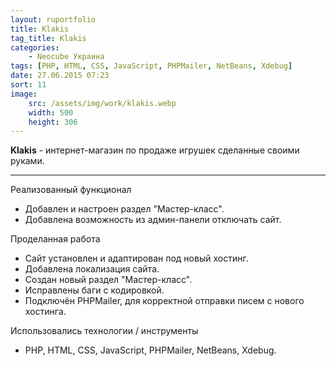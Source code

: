 ```yaml
---
layout: ruportfolio
title: Klakis
tag_title: Klakis
categories:
    - Neocube Украина
tags: [PHP, HTML, CSS, JavaScript, PHPMailer, NetBeans, Xdebug]
date: 27.06.2015 07:23
sort: 11
image: 
    src: /assets/img/work/klakis.webp 
    width: 500
    height: 306
---
```


**Klakis** - интернет-магазин по продаже игрушек сделанные своими руками.

---

Реализованный функционал

* Добавлен и настроен раздел "Мастер-класс".
* Добавлена возможность из админ-панели отключать сайт.

Проделанная работа

* Сайт установлен и адаптирован под новый хостинг.
* Добавлена локализация сайта.
* Создан новый раздел "Мастер-класс".
* Исправлены баги с кодировкой.
* Подключён PHPMailer, для корректной отправки писем с нового хостинга.

Использовались технологии / инструменты

* PHP, HTML, CSS, JavaScript, PHPMailer, NetBeans, Xdebug.
